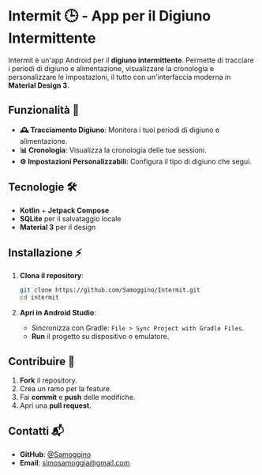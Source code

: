 # **Intermit** 🕒 - App per il Digiuno Intermittente

Intermit è un'app Android per il **digiuno intermittente**. Permette di tracciare i periodi di digiuno e alimentazione, visualizzare la cronologia e personalizzare le impostazioni, il tutto con un'interfaccia moderna in **Material Design 3**.

## **Funzionalità** 🚀

- **🕰️ Tracciamento Digiuno**: Monitora i tuoi periodi di digiuno e alimentazione.
- **📊 Cronologia**: Visualizza la cronologia delle tue sessioni.
- **⚙️ Impostazioni Personalizzabili**: Configura il tipo di digiuno che segui.

## **Tecnologie** 🛠️

- **Kotlin** + **Jetpack Compose**
- **SQLite** per il salvataggio locale
- **Material 3** per il design

## **Installazione** ⚡

1. **Clona il repository**:
    ```bash
    git clone https://github.com/Samoggino/Intermit.git
    cd intermit
    ```

2. **Apri in Android Studio**:
    - Sincronizza con Gradle: `File > Sync Project with Gradle Files`.
    - **Run** il progetto su dispositivo o emulatore.

## **Contribuire** 🤝

1. **Fork** il repository.
2. Crea un ramo per la feature.
3. Fai **commit** e **push** delle modifiche.
4. Apri una **pull request**.

## **Contatti** 📬

- **GitHub**: [@Samoggino](https://github.com/Samoggino)
- **Email**: [simosamoggia@gmail.com](mailto:simosamoggia@gmail.com)
